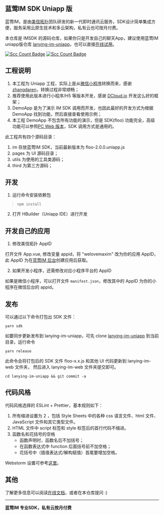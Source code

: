 ## 蓝莺IM SDK Uniapp 版

蓝莺IM，是由[美信拓扑](https://www.maximtop.com/)团队研发的新一代即时通讯云服务，SDK设计简单集成方便，服务采用云原生技术和多云架构，私有云也可按月付费。

本仓库是 IMSDK 的源码仓库，如果你只是开发自己的聊天App，建议使用蓝莺IM uniapp版仓库 [lanying-im-uniapp](https://github.com/maxim-top/lanying-im-uniapp)，也可以直接[在线试用](https://chat-h5.maximtop.com)。

[![Scc Count Badge](https://sloc.xyz/github/maxim-top/floo-uniapp/?category=total&avg-wage=1)](https://github.com/maxim-top/floo-uniapp/) [![Scc Count Badge](https://sloc.xyz/github/maxim-top/floo-uniapp/?category=code&avg-wage=1)](https://github.com/maxim-top/floo-uniapp/)

## 工程说明

1. 本工程为 Uniapp 工程，实际上是从[微信小程序](https://github.com/maxim-top/lanying-im-miniprogram)转换而来，感谢[zhangdaren](https://github.com/zhangdaren/miniprogram-to-uniapp)，转换过程非常顺畅；
2. 推荐使用此版本进行小程序/H5 等版本开发，感谢 [DCloud.io](https://dcloud.io) 开发这么好的框架；
3. DemoApp 是为了演示 IM SDK 调用而开发，也因此最好的开发方式为根据 DemoApp 找到功能，然后直接查看使用示例；
4. 本工程 DemoApp 不包含所有功能的演示，但是 SDK(floo) 功能完全，高级功能可以参照[PC Web 版本](https://github.com/maxim-top/lanying-im-web)，SDK 调用方式是通用的。

此工程共有四个源码目录：

1. im 存放蓝莺IM SDK，当前最新版本为 floo-2.0.0.uniapp.js
2. pages 为 UI 源码目录；
3. utils 为使用的工具类源码；
4. third 为第三方源码；

## 开发

1. 运行命令安装依赖包

> `npm install`

2. 打开 HBuilder（Uniapp IDE）进行开发

## 开发自己的应用

1. 修改美信拓扑 AppID

打开文件 App.vue, 修改变量 appid，将 "welovemaxim" 改为你的应用 AppID，此 AppID 为在[蓝莺IM 后台](https://console.maximtop.com/)创建应用后获取。

2. 如果开发小程序，还需修改对应小程序平台的 AppID

如果是微信小程序，可以打开文件 `manifest.json`，修改其中的 AppID 为你的小程序在微信后台的 appid。

## 发布

可以通过以下命令打包出 SDK 文件：

```
yarn sdk
```

如要同步更新发布到 lanying-im-uniapp，可先 clone [lanying-im-uniapp](https://github.com/maxim-top/lanying-im-uniapp) 到当前目录，运行命令

```
yarn release
```

此命令会将打包后的 SDK 文件 floo-x.x.js 和其他 UI 代码更新到 lanying-im-web 文件夹，
然后进入 lanying-im-web 文件夹提交即可。

```
cd lanying-im-uniapp && git commit -a
```

## 代码风格

代码风格选择的 ESLint + Prettier，基本规则如下：

1. 所有缩进设置为 2 ，包括 Style Sheets 中的各种 css 语言文件、html 文件、JavaScript 文件和其它类型文件。
2. HTML 文件中 script 标签和 style 标签后的首行代码不缩进。
3. 函数名和花括号的空格
   - 函数声明时，函数名后不加括号；
   - 在函数表达式中 function 后面括号前不加空格；
   - 花括号中（插值表达式/解构赋值）首尾要增加空格。

Webstorm 设置可参考[这里](https://www.wenyuanblog.com/blogs/webstorm-eslint-prettier-reformat-code.html)。

## 其他

了解更多信息可以阅读[在线文档](https://docs.maximtop.com/quick-start/floo-web-quick-start.html)，或者在本仓库提问 :)

-- --
**蓝莺IM 专业SDK，私有云按月付费**

